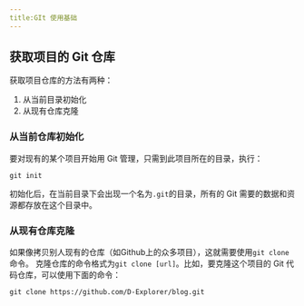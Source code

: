 ```yaml
---
title:GIt 使用基础
---
```

## 获取项目的 Git 仓库
获取项目仓库的方法有两种：
1. 从当前目录初始化
2. 从现有仓库克隆

### 从当前仓库初始化
要对现有的某个项目开始用 Git 管理，只需到此项目所在的目录，执行：
```Git
git init
```
初始化后，在当前目录下会出现一个名为`.git`的目录，所有的 Git 需要的数据和资源都存放在这个目录中。

### 从现有仓库克隆
如果像拷贝别人现有的仓库（如Github上的众多项目），这就需要使用`git clone`命令。
克隆仓库的命令格式为`git clone [url]`。比如，要克隆这个项目的 Git 代码仓库，可以使用下面的命令：
```Git
git clone https://github.com/D-Explorer/blog.git
```

